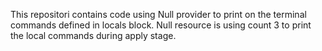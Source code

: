 This repositori contains code using Null provider to print on the terminal commands defined in locals block.
Null resource is using count 3 to print the local commands during apply stage.
